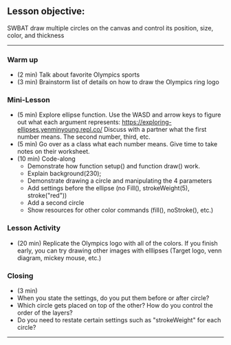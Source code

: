 ## Lesson objective:
SWBAT draw multiple circles on the canvas and control its position, size, color, and thickness

---

### Warm up
- (2 min) Talk about favorite Olympics sports
- (3 min) Brainstorm list of details on how to draw the Olympics ring logo

### Mini-Lesson
- (5 min) Explore ellipse function. Use the WASD and arrow keys to figure out what each argument represents:
https://exploring-ellipses.yenminyoung.repl.co/
Discuss with a partner what the first number means. The second number, third, etc.
- (5 min) Go over as a class what each number means. Give time to take notes on their worksheet.
- (10 min) Code-along
  - Demonstrate how function setup() and function draw() work.
  - Explain background(230);
  - Demonstrate drawing a circle and manipulating the 4 parameters
  - Add settings before the ellipse (no Fill(), strokeWeight(5), stroke("red"))
  - Add a second circle
  - Show resources for other color commands (fill(), noStroke(), etc.)

### Lesson Activity
- (20 min) Replicate the Olympics logo with all of the colors. If you finish early, you can try drawing other images with elllipses (Target logo, venn diagram, mickey mouse, etc.)

### Closing
- (3 min)
- When you state the settings, do you put them before or after circle?
- Which circle gets placed on top of the other? How do you control the order of the layers?
- Do you need to restate certain settings such as "strokeWeight" for each circle?

---